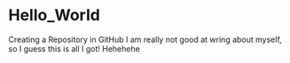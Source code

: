 # Hello_World
Creating a Repository in GitHub
I am really not good at wring about myself, so I guess this is all I got!
Hehehehe
